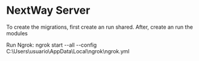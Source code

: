 # NextWay Server

To create the migrations, first create an run shared.
After, create an run the modules

Run Ngrok:
ngrok start --all --config C:\Users\usuario\AppData\Local\ngrok\ngrok.yml
